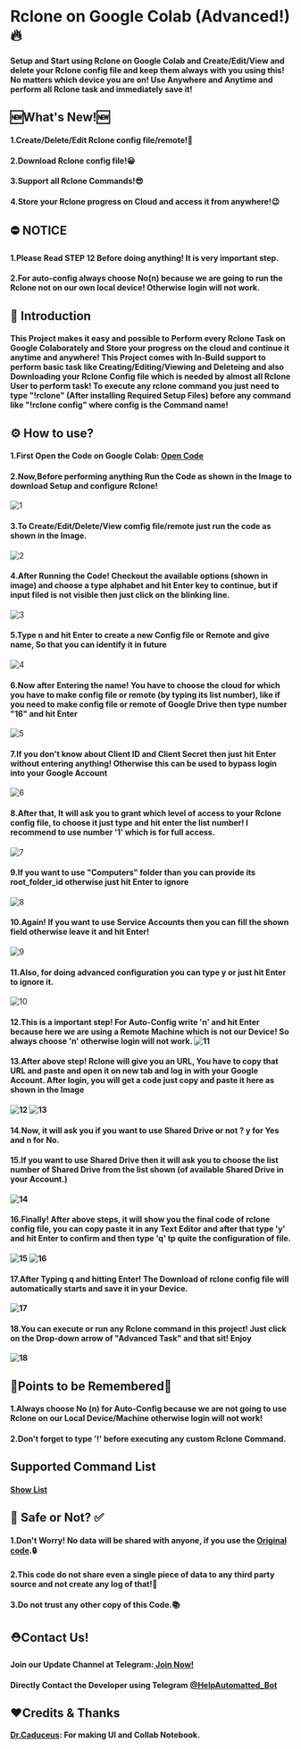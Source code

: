 # Rclone on Google Colab (Advanced!) 🔥
<p><b>Setup and Start using Rclone on Google Colab and Create/Edit/View and delete your Rclone config file and keep them always with you using this! No matters which device you are on! Use Anywhere and Anytime and perform all Rclone task and immediately save it!</b></p>
<h2><b>🆕What's New!🆕</b></h2>
<h4><b>1.Create/Delete/Edit Rclone config file/remote!🤩</b></h4>
<h4><b>2.Download Rclone config file!😀</b></h4>
<h4><b>3.Support all Rclone Commands!😎</b></h4>
<h4><b>4.Store your Rclone progress on Cloud and access it from anywhere!😉</b></h4>
<h2><b>⛔ NOTICE</b></h2>
<h4><b>1.Please Read STEP 12 Before doing anything! It is very important step.</b></h4>
<h4><b>2.For auto-config always choose No(n) because we are going to run the Rclone not on our own local device! Otherwise login will not work.</b></h4>
<h2><b>📝 Introduction</b></h2>
<h4><b>This Project makes it easy and possible to Perform every Rclone Task on Google Colaborately and Store your progress on the cloud and continue it anytime and anywhere! This Project comes with In-Build support to perform basic task like Creating/Editing/Viewing and Deleteing and also Downloading your Rclone Config file which is needed by almost all Rclone User to perform task! To execute any rclone command you just need to type "!rclone" (After installing Required Setup Files) before any command like "!rclone config" where config is the Command name!</b></h4>
<h2><b>⚙️ How to use?</b></h2>
<!--- Step Area Begin --->
<h4><b>1.First Open the Code on Google Colab: <a href="https://colab.research.google.com/github/TheCaduceus/Rclone-Setup-on-Google-Colab/blob/main/Rclone.ipynb" alt="Open Code">Open Code</a></b></h4>
<h4><b>2.Now,Before performing anything Run the Code as shown in the Image to download Setup and configure Rclone!</b></h4>
<img src="Img/1.png" alt="1">
<h4><b>3.To Create/Edit/Delete/View comfig file/remote just run the code as shown in the Image.</b></h4>
<img src="Img/2.png" alt="2">
<h4><b>4.After Running the Code! Checkout the available options (shown in image) and choose a type alphabet and hit Enter key to continue, but if input filed is not visible then just click on the blinking line.</b></h4>
<img src="Img/3.png" alt="3">
<h4><b>5.Type n and hit Enter to create a new Config file or Remote and give name, So that you can identify it in future</b></h4>
<img src="Img/4.png" alt="4">
<h4><b>6.Now after Entering the name! You have to choose the cloud for which you have to make config file or remote (by typing its list number), like if you need to make config file or remote of Google Drive then type number "16" and hit Enter</b></h4>
<img src="Img/5.png" alt="5">
<h4><b>7.If you don't know about Client ID and Client Secret then just hit Enter without entering anything! Otherwise this can be used to bypass login into your Google Account</b></h4>
<img src="Img/6.png" alt="6">
<h4><b>8.After that, It will ask you to grant which level of access to your Rclone config file, to choose it just type and hit enter the list number! I recommend to use number '1' which is for full access.</b></h4>
<img src="Img/7.png" alt="7">
<h4><b>9.If you want to use "Computers" folder than you can provide its root_folder_id otherwise just hit Enter to ignore</b></h4>
<img src="Img/8.png" alt="8">
<h4><b>10.Again! If you want to use Service Accounts then you can fill the shown field otherwise leave it and hit Enter!</b></h4>
<img src="Img/9.png" alt="9">
<h4><b>11.Also, for doing advanced configuration you can type y or just hit Enter to ignore it.</b></h4>
<img src="Img/10.png" alt="10">
<h4><b>12.This is a important step! For Auto-Config write 'n' and hit Enter because here we are using a Remote Machine which is not our Device! So always choose 'n' otherwise login will not work.
<img src="Img/11.png" alt="11">
<h4><b>13.After above step! Rclone will give you an URL, You have to copy that URL and paste and open it on new tab and log in with your Google Account. After login, you will get a code just copy and paste it here as shown in the Image</b></h4>
<img src="Img/12.png" alt="12">
<img src="Img/13.png" alt="13">
<h4><b>14.Now, it will ask you if you want to use Shared Drive or not ? y for Yes and n for No.</b></h4>
<h4><b>15.If you want to use Shared Drive then it will ask you to choose the list number of Shared Drive from the list shown (of available Shared Drive in your Account.)</b></h4>
<img src="Img/14.png" alt="14">
<h4><b>16.Finally! After above steps, it will show you the final code of rclone config file, you can copy paste it in any Text Editor and after that type 'y' and hit Enter to confirm and then type 'q' tp quite the configuration of file.</b></h4>
<img src="Img/15.png" alt="15">
<img src="Img/16.png" alt="16">
<h4><b>17.After Typing q and hitting Enter! The Download of rclone config file will automatically starts and save it in your Device.</b></h4>
<img src="Img/17.png" alt="17">
<h4><b>18.You can execute or run any Rclone command in this project! Just click on the Drop-down arrow of "Advanced Task" and that sit! Enjoy</b></h4>
<img src="Img/18.png" alt="18">
<!--- Step Area Ended --->
<h2><b>🎯Points to be Remembered🎯</b></h2>
<h4><b>1.Always choose No (n) for Auto-Config because we are not going to use Rclone on our Local Device/Machine otherwise login will not work!</b></h4>
<h4><b>2.Don't forget to type '!' before executing any custom Rclone Command.</b></h4>
<h2><b>Supported Command List</b></h2>
<h4><b><a href="https://github.com/TheCaduceus/Rclone-Setup-on-Google-Colab/blob/main/Cmds.md">Show List</a></b></h4>
<h2> 🔐 Safe or Not? ✅</h2>
<h4> 1.Don't Worry! No data will be shared with anyone, if you use the <a href="https://github.com/TheCaduceus/Rclone-Setup-on-Google-Colab">Original code</a>.🔒</h4>
<h4> 2.This code do not share even a single piece of data to any third party source and not create any log of that!🔑</h4>
<h4> 3.Do not trust any other copy of this Code.📚</h4>
<h2>⛑Contact Us!</h2>
<h4>Join our Update Channel at Telegram:<a href="https://telegram.me/TheCaduceusUPDATE"> Join Now!</a>
<h4>Directly Contact the Developer using Telegram <a href="https://telegram.me/HelpAutomatted_Bot">@HelpAutomatted_Bot</a></h4>
<h2>❤️Credits & Thanks</h2>
<p><a href="https://github.com/TheCaduceus">Dr.Caduceus</a>: For making UI and Collab Notebook.</p>
